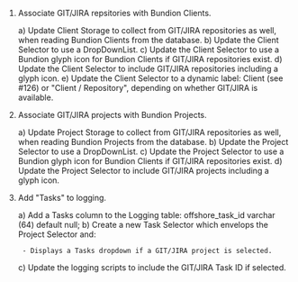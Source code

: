 1. Associate GIT/JIRA repsitories with Bundion Clients.

    a) Update Client Storage to collect from GIT/JIRA repositories as well, when reading Bundion Clients from the database.
    b) Update the Client Selector to use a DropDownList.
    c) Update the Client Selector to use a Bundion glyph icon for Bundion Clients if GIT/JIRA repositories exist.
    d) Update the Client Selector to include GIT/JIRA repositories including a glyph icon.
    e) Update the Client Selector to a dynamic label: Client (see #126) or "Client / Repository", depending on whether GIT/JIRA is available.

2. Associate GIT/JIRA projects with Bundion Projects.
    
    a) Update Project Storage to collect from GIT/JIRA repositories as well, when reading Bundion Projects from the database.
    b) Update the Project Selector to use a DropDownList.
    c) Update the Project Selector to use a Bundion glyph icon for Bundion Clients if GIT/JIRA repositories exist.
    d) Update the Project Selector to include GIT/JIRA projects including a glyph icon.

3. Add "Tasks" to logging.

    a) Add a Tasks column to the Logging table: offshore_task_id varchar (64) default null;
    b) Create a new Task Selector which envelops the Project Selector and:
    
        - Displays a Tasks dropdown if a GIT/JIRA project is selected.
    
    c) Update the logging scripts to include the GIT/JIRA Task ID if selected.


